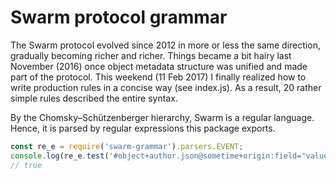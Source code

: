 # Swarm protocol grammar

The Swarm protocol evolved since 2012 in more or less the same direction, gradually becoming richer and richer.
Things became a bit hairy last November (2016) once object metadata structure was unified and made part of the protocol.
This weekend (11 Feb 2017) I finally realized how to write production rules in a concise way (see index.js).
As a result, 20 rather simple rules described the entire syntax.

By the Chomsky–Schützenberger hierarchy, Swarm is a regular language.
Hence, it is parsed by regular expressions this package exports.

```js
const re_e = require('swarm-grammar').parsers.EVENT;
console.log(re_e.test('#object+author.json@sometime+origin:field="value"'));
// true
```
